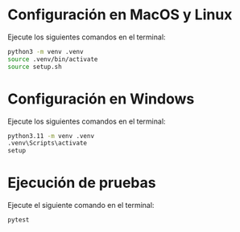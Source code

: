# Configuración en MacOS y Linux

Ejecute los siguientes comandos en el terminal:

```bash
python3 -m venv .venv
source .venv/bin/activate
source setup.sh
```

# Configuración en Windows

Ejecute los siguientes comandos en el terminal:

```bash
python3.11 -m venv .venv
.venv\Scripts\activate
setup
```

# Ejecución de pruebas

Ejecute el siguiente comando en el terminal:

```bash
pytest
```
